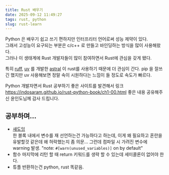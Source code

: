 ```yaml
---
title: Rust 배우기
date: 2025-09-12 11:49:27
tags: rust, python
slug: rust-learn
---
```


Python 은 배우기 쉽고 쓰기 편하지만 인터프리터 언어로써 성능 제약이 있다.  
그래서 고성능이 요구되는 부분은 c/c++ 로 만들고 바인딩하는 방식을 많이 사용해왔다.  
그러나 이 생태계에 Rust 개발자들이 많이 참여하면서 Rust에 관심을 갖게 됐다.  

특히 [ruff](https://github.com/astral-sh/ruff), [uv](https://docs.astral.sh/uv/) 를 개발한 [astral](https://astral.sh/) 이 rust를 사용하기 때문에 더 관심이 간다.
pip 을 잘쓰긴 했지만 uv 사용해보면 정말 속이 시원하다는 느낌이 들 정도로 속도가 빠르다.  

Python 개발자면서 Rust 공부하기 좋은 사이트를 발견해서 링크
https://indosaram.github.io/rust-python-book/ch1-00.html
좋은 내용 공유해주신 윤인도님께 감사 드립니다.

## 공부하며...

* [섀도잉](https://indosaram.github.io/rust-python-book/ch2-03.html)  
  한 블록 내에서 변수를 재 선언하는건 가능하다고 하는데, 이게 왜 필요하고 혼란을 유발할것 같은데 왜 허락했는지 좀 의문...
  그런데 컴파일 시 가려진 변수에 warning 발생. "note: `#[warn(unused_variables)]` on by default"
* 함수 마지막에 리턴 할 때 return 키워드를 생략 할 수 있는데 세미콜론이 없어야 한다.
* 튜플 반환하는건 python, rust 똑같음.
